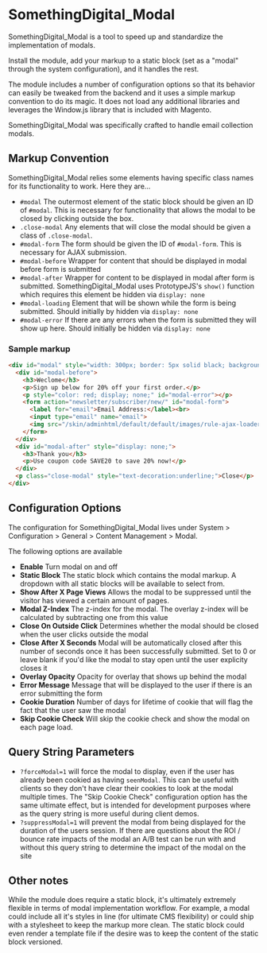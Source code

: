 # SomethingDigital_Modal

SomethingDigital_Modal is a tool to speed up and standardize the implementation of modals.

Install the module, add your markup to a static block (set as a "modal" through the system configuration), and it handles the rest.

The module includes a number of configuration options so that its behavior can easily be tweaked from the backend and it uses a simple markup convention to do its magic. It does not load any additional libraries and leverages the Window.js library that is included with Magento.

SomethingDigital_Modal was specifically crafted to handle email collection modals.

## Markup Convention

SomethingDigital_Modal relies some elements having specific class names for its functionality to work. Here they are...

- `#modal` The outermost element of the static block should be given an ID of `#modal`. This is necessary for functionality that allows the modal to be closed by clicking outside the box.
- `.close-modal` Any elements that will close the modal should be given a class of `.close-modal`.
- `#modal-form` The form should be given the ID of `#modal-form`. This is necessary for AJAX submission.
- `#modal-before` Wrapper for content that should be displayed in modal before form is submitted
- `#modal-after` Wrapper for content to be displayed in modal after form is submitted. SomethingDigital_Modal uses PrototypeJS's `show()` function which requires this element be hidden via `display: none`
- `#modal-loading` Element that will be shown while the form is being submitted. Should initially by hidden via `display: none`
- `#modal-error` If there are any errors when the form is submitted they will show up here. Should initially be hidden via `display: none`

### Sample markup

```html
<div id="modal" style="width: 300px; border: 5px solid black; background-color: white; margin: 0 auto; z-index: 1200; padding: 20px;">
  <div id="modal-before">
    <h3>Weclome</h3>
    <p>Sign up below for 20% off your first order.</p>
    <p style="color: red; display; none;" id="modal-error"></p>
    <form action="newsletter/subscriber/new/" id="modal-form">
      <label for="email">Email Address:</label><br>
      <input type="email" name="email">
      <img src="/skin/adminhtml/default/default/images/rule-ajax-loader.gif" id="modal-loading" style="display: none;"><input type="submit" name="submit" value="Submit">
    </form>
  </div>
  <div id="modal-after" style="display: none;">
    <h3>Thank you</h3>
    <p>Use coupon code SAVE20 to save 20% now!</p>
  </div>
  <p class="close-modal" style="text-decoration:underline;">Close</p>
</div>
```

## Configuration Options

The configuration for SomethingDigital_Modal lives under System > Configuration > General > Content Management > Modal.

The following options are available

- **Enable** Turn modal on and off
- **Static Block** The static block which contains the modal markup. A dropdown with all static blocks will be available to select from.
- **Show After X Page Views** Allows the modal to be suppressed until the visitor has viewed a certain amount of pages.
- **Modal Z-Index** The z-index for the modal. The overlay z-index will be calculated by subtracting one from this value
- **Close On Outside Click** Determines whether the modal should be closed when the user clicks outside the modal
- **Close After X Seconds** Modal will be automatically closed after this number of seconds once it has been successfully submitted. Set to 0 or leave blank if you'd like the modal to stay open until the user explicity closes it
- **Overlay Opacity** Opacity for overlay that shows up behind the modal
- **Error Message** Message that will be displayed to the user if there is an error submitting the form
- **Cookie Duration** Number of days for lifetime of cookie that will flag the fact that the user saw the modal
- **Skip Cookie Check** Will skip the cookie check and show the modal on each page load.

## Query String Parameters

- `?forceModal=1` will force the modal to display, even if the user has already been cookied as having `seenModal`. This can be useful with clients so they don't have clear their cookies to look at the modal multiple times. The "Skip Cookie Check" configuration option has the same ultimate effect, but is intended for development purposes where as the query string is more useful during client demos.
- `?suppressModal=1` will prevent the modal from being displayed for the duration of the users session. If there are questions about the ROI / bounce rate impacts of the modal an A/B test can be run with and without this query string to determine the impact of the modal on the site

## Other notes

While the module does require a static block, it's ultimately extremely flexible in terms of modal implementation workflow. For example, a modal could include all it's styles in line (for ultimate CMS flexibility) or could ship with a stylesheet to keep the markup more clean. The static block could even render a template file if the desire was to keep the content of the static block versioned.
